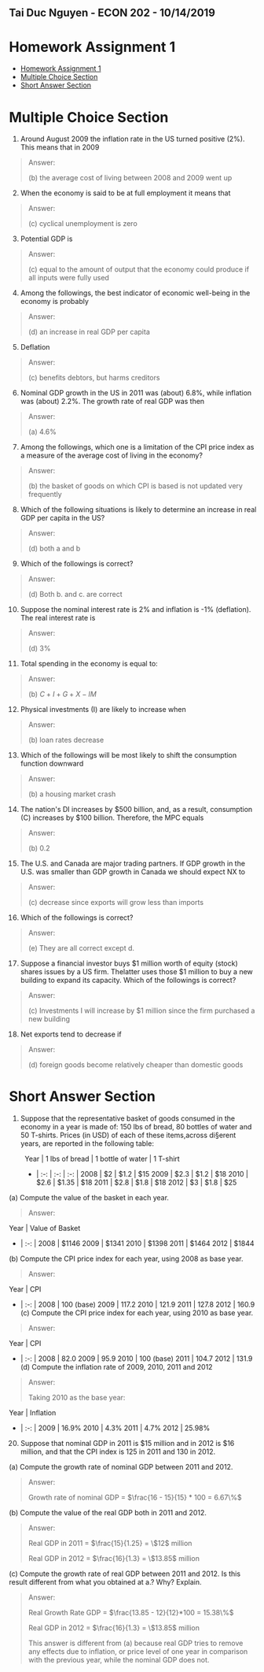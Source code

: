 ## Tai Duc Nguyen - ECON 202 - 10/14/2019

# Homework Assignment 1

- [Homework Assignment 1](#homework-assignment-1)
- [Multiple Choice Section](#multiple-choice-section)
- [Short Answer Section](#short-answer-section)

# Multiple Choice Section

1. Around August 2009 the inflation rate in the US turned positive (2%). This means that in 2009
> Answer: 
> 
> (b) the average cost of living between 2008 and 2009 went up
2. When the economy is said to be at full employment it means that
> Answer: 
> 
> (c) cyclical unemployment is zero
3. Potential GDP is
> Answer: 
> 
> (c) equal to the amount of output that the economy could produce if all inputs were fully used
4. Among the followings, the best indicator of economic well-being in the economy is probably
> Answer: 
> 
> (d) an increase in real GDP per capita
5. Deflation
> Answer: 
> 
> (c) benefits debtors, but harms creditors
6. Nominal GDP growth in the US in 2011 was (about) 6.8%, while inflation was (about) 2.2%. The growth rate of real GDP was then
> Answer: 
> 
> (a) 4.6%
7. Among the followings, which one is a limitation of the CPI price index as a measure of the average cost of living in the economy?
> Answer: 
> 
> (b) the basket of goods on which CPI is based is not updated very frequently
8. Which of the following situations is likely to determine an increase in real GDP per capita in the US?
> Answer: 
> 
> (d) both a and b
9.  Which of the followings is correct?
> Answer: 
> 
> (d) Both b. and c. are correct
10. Suppose the nominal interest rate is 2% and inflation is -1% (deflation). The real interest rate is
> Answer: 
> 
> (d) 3%
11. Total spending in the economy is equal to:
> Answer: 
> 
> (b) $C+I+G+X-IM$
12. Physical investments (I) are likely to increase when
> Answer: 
> 
> (b) loan rates decrease
13. Which of the followings will be most likely to shift the consumption function downward
> Answer: 
> 
> (b) a housing market crash
14. The nation's DI increases by $500 billion, and, as a result, consumption (C) increases by $100 billion. Therefore, the MPC equals
> Answer: 
> 
> (b) 0.2
15. The U.S. and Canada are major trading partners. If GDP growth in the U.S. was smaller than GDP growth in Canada we should expect NX to
> Answer: 
> 
> (c) decrease since exports will grow less than imports
16. Which of the followings is correct?
> Answer: 
> 
> (e) They are all correct except d.
17. Suppose a financial investor buys $1 million worth of equity (stock) shares issues by a US firm. Thelatter uses those $1 million to buy a new building to expand its capacity. Which of the followings is correct?
> Answer: 
> 
> (c) Investments I will increase by $1 million since the firm purchased a new building
18. Net exports tend to decrease if
> Answer: 
> 
> (d) foreign goods become relatively cheaper than domestic goods

# Short Answer Section

1.  Suppose that the representative basket of goods consumed in the economy in a year is made of: 150 lbs of bread, 80 bottles of water and 50 T-shirts. Prices (in USD) of each of these items,across di§erent years, are reported in the following table:
<div style="margin-left: 2rem;">
<md>

Year | 1 lbs of bread | 1 bottle of water | 1 T-shirt
- | :-: | :-: | :-: |
2008 | $2 | $1.2 | $15
2009 | $2.3 | $1.2 | $18
2010 | $2.6 | $1.35 | $18
2011 | $2.8 | $1.8 | $18
2012 | $3 | $1.8 | $25
</md></div>
(a) Compute the value of the basket in each year.
> Answer:
>
> <div style="margin-left: 2rem;">
<md>

Year | Value of Basket
- | :-: |
2008 | $1146
2009 | $1341
2010 | $1398
2011 | $1464
2012 | $1844
</md></div>

(b) Compute the CPI price index for each year, using 2008 as base year.
> Answer:
>
> <div style="margin-left: 2rem;">
<md>

Year | CPI
- | :-: |
2008 | 100 (base)
2009 | 117.2
2010 | 121.9
2011 | 127.8
2012 | 160.9
</md></div>
(c) Compute the CPI price index for each year, using 2010 as base year.
> Answer:
>
> <div style="margin-left: 2rem;">
<md>

Year | CPI
- | :-: |
2008 | 82.0
2009 | 95.9
2010 | 100 (base)
2011 | 104.7
2012 | 131.9
</md></div>
(d) Compute the inflation rate of 2009, 2010, 2011 and 2012
> Answer:
>
> Taking 2010 as the base year:
> <div style="margin-left: 2rem;">
<md>

Year | Inflation
- | :-: |
2009 | 16.9%
2010 | 4.3%
2011 | 4.7%
2012 | 25.98%
</md></div>


20.  Suppose that nominal GDP in 2011 is $15 million and in 2012 is $16 million, and that the CPI index is 125 in 2011 and 130 in 2012.

(a) Compute the growth rate of nominal GDP between 2011 and 2012.
> Answer:
> 
> Growth rate of nominal GDP = $\frac{16 - 15}{15} * 100 = 6.67\%$
 
(b) Compute the value of the real GDP both in 2011 and 2012.
> Answer:
> 
> Real GDP in 2011 = $\frac{15}{1.25} = \$12$ million
>
> Real GDP in 2012 = $\frac{16}{1.3} = \$13.85$ million
 
(c) Compute the growth rate of real GDP between 2011 and 2012. Is this result different from what you obtained at a.? Why? Explain.
> Answer:
> 
> Real Growth Rate GDP = $\frac{13.85 - 12}{12}*100 = 15.38\%$
>
> Real GDP in 2012 = $\frac{16}{1.3} = \$13.85$ million
> 
> This answer is different from (a) because real GDP tries to remove any effects due to inflation, or price level of one year in comparison with the previous year, while the nominal GDP does not.